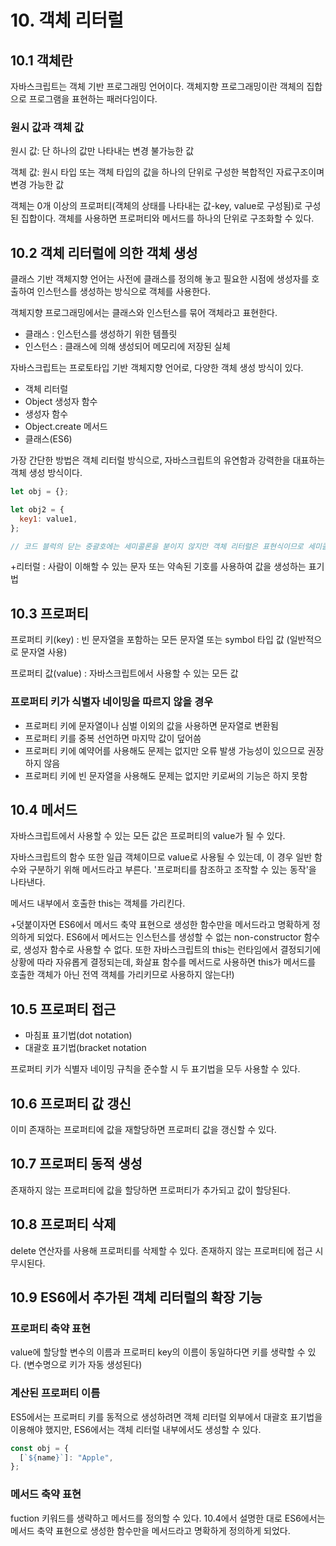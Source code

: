 # 10. 객체 리터럴

## 10.1 객체란

자바스크립트는 객체 기반 프로그래밍 언어이다. 객체지향 프로그래밍이란 객체의 집합으로 프로그램을 표현하는 패러다임이다.

### 원시 값과 객체 값

원시 값: 단 하나의 값만 나타내는 변경 불가능한 값

객체 값: 원시 타입 또는 객체 타입의 값을 하나의 단위로 구성한 복합적인 자료구조이며 변경 가능한 값

객체는 0개 이상의 프로퍼티(객체의 상태를 나타내는 값-key, value로 구성됨)로 구성된 집합이다. 객체를 사용하면 프로퍼티와 메서드를 하나의 단위로 구조화할 수 있다.

## 10.2 객체 리터럴에 의한 객체 생성

클래스 기반 객체지향 언어는 사전에 클래스를 정의해 놓고 필요한 시점에 생성자를 호출하여 인스턴스를 생성하는 방식으로 객체를 사용한다.

객체지향 프로그래밍에서는 클래스와 인스턴스를 묶어 객체라고 표현한다.

- 클래스 : 인스턴스를 생성하기 위한 템플릿
- 인스턴스 : 클래스에 의해 생성되어 메모리에 저장된 실체

자바스크립트는 프로토타입 기반 객체지향 언어로, 다양한 객체 생성 방식이 있다.

- 객체 리터럴
- Object 생성자 함수
- 생성자 함수
- Object.create 메서드
- 클래스(ES6)

가장 간단한 방법은 객체 리터럴 방식으로, 자바스크립트의 유연함과 강력한을 대표하는 객체 생성 방식이다.

```jsx
let obj = {};

let obj2 = {
  key1: value1,
};

// 코드 블럭의 닫는 중괄호에는 세미콜론을 붇이지 않지만 객체 리터럴은 표현식이므로 세미콜론을 붙임
```

+리터럴 : 사람이 이해할 수 있는 문자 또는 약속된 기호를 사용하여 값을 생성하는 표기법

## 10.3 프로퍼티

프로퍼티 키(key) : 빈 문자열을 포함하는 모든 문자열 또는 symbol 타입 값 (일반적으로 문자열 사용)

프로퍼티 값(value) : 자바스크립트에서 사용할 수 있는 모든 값

### 프로퍼티 키가 식별자 네이밍을 따르지 않을 경우

- 프로퍼티 키에 문자열이나 심벌 이외의 값을 사용하면 문자열로 변환됨
- 프로퍼티 키를 중복 선언하면 마지막 값이 덮어씀
- 프로퍼티 키에 예약어를 사용해도 문제는 없지만 오류 발생 가능성이 있으므로 권장하지 않음
- 프로퍼티 키에 빈 문자열을 사용해도 문제는 없지만 키로써의 기능은 하지 못함

## 10.4 메서드

자바스크립트에서 사용할 수 있는 모든 값은 프로퍼티의 value가 될 수 있다.

자바스크립트의 함수 또한 일급 객체이므로 value로 사용될 수 있는데, 이 경우 일반 함수와 구분하기 위해 메서드라고 부른다. '프로퍼티를 참조하고 조작할 수 있는 동작'을 나타낸다.

메서드 내부에서 호출한 this는 객체를 가리킨다.

+덧붙이자면 ES6에서 메서드 축약 표현으로 생성한 함수만을 메서드라고 명확하게 정의하게 되었다. ES6에서 메서드는 인스턴스를 생성할 수 없는 non-constructor 함수로, 생성자 함수로 사용할 수 없다. 또한 자바스크립트의 this는 런타임에서 결정되기에 상황에 따라 자유롭게 결정되는데, 화살표 함수를 메서드로 사용하면 this가 메서드를 호출한 객체가 아닌 전역 객체를 가리키므로 사용하지 않는다!)

## 10.5 프로퍼티 접근

- 마침표 표기법(dot notation)
- 대괄호 표기법(bracket notation

프로퍼티 키가 식별자 네이밍 규칙을 준수할 시 두 표기법을 모두 사용할 수 있다.

## 10.6 프로퍼티 값 갱신

이미 존재하는 프로퍼티에 값을 재할당하면 프로퍼티 값을 갱신할 수 있다.

## 10.7 프로퍼티 동적 생성

존재하지 않는 프로퍼티에 값을 할당하면 프로퍼티가 추가되고 값이 할당된다.

## 10.8 프로퍼티 삭제

delete 연산자를 사용해 프로퍼티를 삭제할 수 있다. 존재하지 않는 프로퍼티에 접근 시 무시된다.

## 10.9 ES6에서 추가된 객체 리터럴의 확장 기능

### 프로퍼티 축약 표현

value에 할당할 변수의 이름과 프로퍼티 key의 이름이 동일하다면 키를 생략할 수 있다. (변수명으로 키가 자동 생성된다)

### 계산된 프로퍼티 이름

ES5에서는 프로퍼티 키를 동적으로 생성하려면 객체 리터럴 외부에서 대괄호 표기법을 이용해야 했지만, ES6에서는 객체 리터럴 내부에서도 생성할 수 있다.

```jsx
const obj = {
  [`${name}`]: "Apple",
};
```

### 메서드 축약 표현

fuction 키워드를 생략하고 메서드를 정의할 수 있다. 10.4에서 설명한 대로 ES6에서는 메서드 축약 표현으로 생성한 함수만을 메서드라고 명확하게 정의하게 되었다.
